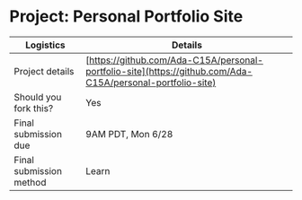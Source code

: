 # Project: Personal Portfolio Site

| Logistics               | Details                                                                                                        |
| ----------------------- | -------------------------------------------------------------------------------------------------------------- |
| Project details         | [https://github.com/Ada-C15A/personal-portfolio-site](https://github.com/Ada-C15A/personal-portfolio-site) |
| Should you fork this?   | Yes                                                                                                            |
| Final submission due    | 9AM PDT, Mon 6/28                                                                                                       |
| Final submission method | Learn                                                                                                          |
